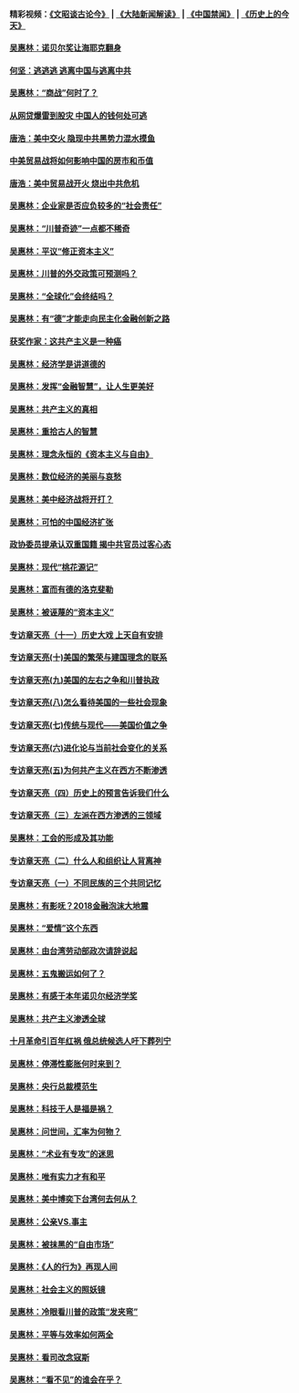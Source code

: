 #### 精彩视频：[《文昭谈古论今》](https://github.com/gfw-breaker/wenzhao/blob/master/README.md?t=12061531) | [《大陆新闻解读》](https://github.com/gfw-breaker/ntdtv-comedy/blob/master/README.md?t=12061531) | [《中国禁闻》](https://github.com/gfw-breaker/ntdtv-news/blob/master/README.md?t=12061531) | [《历史上的今天》](https://github.com/gfw-breaker/today-in-history/blob/master/README.md?t=12061531) 

#### [吴惠林：诺贝尔奖让海耶克翻身](../pages/nsc423/n10890049.md?t=12061531) 

#### [何坚：逃逃逃 逃离中国与逃离中共](../pages/nsc423/n10592891.md?t=12061531) 

#### [吴惠林：“商战”何时了？](../pages/nsc423/n10573558.md?t=12061531) 

#### [从网贷爆雷到股灾 中国人的钱何处可逃](../pages/nsc423/n10572800.md?t=12061531) 

#### [唐浩：美中交火 隐现中共黑势力混水摸鱼](../pages/nsc423/n10544040.md?t=12061531) 

#### [中美贸易战将如何影响中国的房市和币值](../pages/nsc423/n10543697.md?t=12061531) 

#### [唐浩：美中贸易战开火 烧出中共危机](../pages/nsc423/n10540126.md?t=12061531) 

#### [吴惠林：企业家是否应负较多的“社会责任”](../pages/nsc423/n10535022.md?t=12061531) 

#### [吴惠林：“川普奇迹”一点都不稀奇](../pages/nsc423/n10512808.md?t=12061531) 

#### [吴惠林：平议“修正资本主义”](../pages/nsc423/n10495724.md?t=12061531) 

#### [吴惠林：川普的外交政策可预测吗？](../pages/nsc423/n10462387.md?t=12061531) 

#### [吴惠林：“全球化”会终结吗？](../pages/nsc423/n10452838.md?t=12061531) 

#### [吴惠林：有“德”才能走向民主化金融创新之路](../pages/nsc423/n10432292.md?t=12061531) 

#### [获奖作家：这共产主义是一种癌](../pages/nsc423/n10431541.md?t=12061531) 

#### [吴惠林：经济学是讲道德的](../pages/nsc423/n10398014.md?t=12061531) 

#### [吴惠林：发挥“金融智慧”，让人生更美好](../pages/nsc423/n10375019.md?t=12061531) 

#### [吴惠林：共产主义的真相](../pages/nsc423/n10351394.md?t=12061531) 

#### [吴惠林：重拾古人的智慧](../pages/nsc423/n10337691.md?t=12061531) 

#### [吴惠林：理念永恒的《资本主义与自由》](../pages/nsc423/n10316274.md?t=12061531) 

#### [吴惠林：数位经济的美丽与哀愁](../pages/nsc423/n10292946.md?t=12061531) 

#### [吴惠林：美中经济战将开打？](../pages/nsc423/n10258825.md?t=12061531) 

#### [吴惠林：可怕的中国经济扩张](../pages/nsc423/n10219147.md?t=12061531) 

#### [政协委员提承认双重国籍 揭中共官员过客心态](../pages/nsc423/n10208809.md?t=12061531) 

#### [吴惠林：现代“桃花源记”](../pages/nsc423/n10185234.md?t=12061531) 

#### [吴惠林：富而有德的洛克斐勒](../pages/nsc423/n10142264.md?t=12061531) 

#### [吴惠林：被诬蔑的“资本主义”](../pages/nsc423/n10124816.md?t=12061531) 

#### [专访章天亮（十一）历史大戏 上天自有安排](../pages/nsc423/n10094905.md?t=12061531) 

#### [专访章天亮(十)美国的繁荣与建国理念的联系](../pages/nsc423/n10094899.md?t=12061531) 

#### [专访章天亮(九)美国的左右之争和川普执政](../pages/nsc423/n10094889.md?t=12061531) 

#### [专访章天亮(八)怎么看待美国的一些社会现象](../pages/nsc423/n10094857.md?t=12061531) 

#### [专访章天亮(七)传统与现代——美国价值之争](../pages/nsc423/n10093140.md?t=12061531) 

#### [专访章天亮(六)进化论与当前社会变化的关系](../pages/nsc423/n10092036.md?t=12061531) 

#### [专访章天亮(五)为何共产主义在西方不断渗透](../pages/nsc423/n10083620.md?t=12061531) 

#### [专访章天亮（四）历史上的预言告诉我们什么](../pages/nsc423/n10083606.md?t=12061531) 

#### [专访章天亮（三）左派在西方渗透的三领域](../pages/nsc423/n10081115.md?t=12061531) 

#### [吴惠林：工会的形成及其功能](../pages/nsc423/n10080633.md?t=12061531) 

#### [专访章天亮（二）什么人和组织让人背离神](../pages/nsc423/n10076637.md?t=12061531) 

#### [专访章天亮（一）不同民族的三个共同记忆](../pages/nsc423/n10074188.md?t=12061531) 

#### [吴惠林：有影呒？2018金融泡沫大地震](../pages/nsc423/n10040534.md?t=12061531) 

#### [吴惠林：“爱情”这个东西](../pages/nsc423/n10019423.md?t=12061531) 

#### [吴惠林：由台湾劳动部政次请辞说起](../pages/nsc423/n9979679.md?t=12061531) 

#### [吴惠林：五鬼搬运如何了？](../pages/nsc423/n9925338.md?t=12061531) 

#### [吴惠林：有感于本年诺贝尔经济学奖](../pages/nsc423/n9871883.md?t=12061531) 

#### [吴惠林：共产主义渗透全球](../pages/nsc423/n9812748.md?t=12061531) 

#### [十月革命引百年红祸 俄总统候选人吁下葬列宁](../pages/nsc423/n9810182.md?t=12061531) 

#### [吴惠林：停滞性膨胀何时来到？](../pages/nsc423/n9764136.md?t=12061531) 

#### [吴惠林：央行总裁模范生](../pages/nsc423/n9728134.md?t=12061531) 

#### [吴惠林：科技于人是福是祸？](../pages/nsc423/n9672982.md?t=12061531) 

#### [吴惠林：问世间，汇率为何物？](../pages/nsc423/n9621788.md?t=12061531) 

#### [吴惠林：“术业有专攻”的迷思](../pages/nsc423/n9580363.md?t=12061531) 

#### [吴惠林：唯有实力才有和平](../pages/nsc423/n9529599.md?t=12061531) 

#### [吴惠林：美中博奕下台湾何去何从？](../pages/nsc423/n9483598.md?t=12061531) 

#### [吴惠林：公亲VS.事主](../pages/nsc423/n9425637.md?t=12061531) 

#### [吴惠林：被抹黑的“自由市场”](../pages/nsc423/n9351545.md?t=12061531) 

#### [吴惠林：《人的行为》再现人间](../pages/nsc423/n9296339.md?t=12061531) 

#### [吴惠林：社会主义的照妖镜](../pages/nsc423/n9243460.md?t=12061531) 

#### [吴惠林：冷眼看川普的政策“发夹弯”](../pages/nsc423/n9120684.md?t=12061531) 

#### [吴惠林：平等与效率如何两全](../pages/nsc423/n9075430.md?t=12061531) 

#### [吴惠林：看司改念寇斯](../pages/nsc423/n9024915.md?t=12061531) 

#### [吴惠林：“看不见”的谁会在乎？](../pages/nsc423/n8977488.md?t=12061531) 

